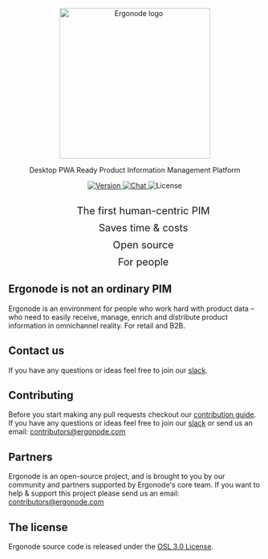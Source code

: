 <p align="center">
  <a href="https://ergonode.com" rel="noopener noreferrer">
    <img width="300" src="https://ergonode.com/img/logo-dark.svg" alt="Ergonode logo">
  </a>
</p>
<p align="center">Desktop PWA Ready Product Information Management Platform</p>

<p align="center">
  <a href="https://ergonode.com">
    <img src="https://img.shields.io/badge/version-0.10.0-4c9aff.svg" alt="Version">
  </a>
  <a href="https://join.slack.com/t/ergonode/shared_invite/enQtNjI5NzU3NzM2MzU2LTY0ZGM4MGMyNGZjOGEyNDY5OGI1NzM5ZDNiMTY3YjA2YmRhMzY1OWE1MjJjZWEzM2YwOThkZDBjODZlZjY0ZmI">
    <img src="https://img.shields.io/badge/chat-on%20slack-e51670.svg" alt="Chat">
  </a>
    <img src="https://img.shields.io/github/license/ergonode/frontend.svg" alt="License">
</p>

<ul align="center" style="font-size: 20px; list-style: none; ">
    <li style="padding-top:10px">The first human-centric PIM</li>
    <li style="padding-top:10px">Saves time & costs</li>
    <li style="padding-top:10px">Open source</li>
    <li style="padding-top:10px">For people</li>
</ul>

## Ergonode is not an ordinary PIM
Ergonode is an environment for people who work hard with product data – who need to easily receive, manage, enrich and distribute product information in omnichannel reality. For retail and B2B.


## Contact us

If you have any questions or ideas feel free to join our [slack][slack].

## Contributing

Before you start making any pull requests checkout our [contribution guide][contribute]. If you have any questions or ideas feel free to join our [slack][slack] or send us an email: contributors@ergonode.com

## Partners

Ergonode is an open-source project, and is brought to you by our community and partners supported by Ergonode's core team. If you want to help & support this project please send us an email: contributors@ergonode.com

## The license

Ergonode source code is released under the [OSL 3.0 License][license].

[discord]: https://discord.gg/NntXFa4
[slack]: https://ergonode.slack.com/join/shared_invite/enQtOTA2ODY0ODMxNTI0LThlZGE2YWE0YzY4NzU1ODk3NWRmNTJiMGI2NmM5ZTgxYTk0MWRhMjM1Y2M4MjdjZjAxY2FkOWE1M2FhZmJkMDY
[contribute]: http://docs.ergonode.com/#/contribution
[license]: https://github.com/ergonode/frontend/blob/develop/LICENSE.txt
[roadmap]: https://ergonode.com/features/#roadmap
[docs]: https://docs.ergonode.com
[ddd]: https://en.wikipedia.org/wiki/Domain-driven_design
[cqrs]: https://en.wikipedia.org/wiki/Command%E2%80%93query_separation
[es]: https://dev.to/barryosull/event-sourcing-what-it-is-and-why-its-awesome
[backend]: https://github.com/ergonode/backend
[frontend]: https://github.com/ergonode/frontend
[docker]: https://github.com/ergonode/docker
